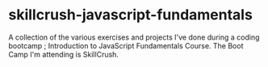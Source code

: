 # skillcrush-javascript-fundamentals
A collection of the various exercises and projects I've done during a coding bootcamp ; Introduction to JavaScript Fundamentals Course.  The Boot Camp I'm attending is SkillCrush.
